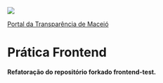 ![](https://i.imgur.com/4euYuNm.png)

[Portal da Transparência de Maceió](https://determined-lovelace-e83b47.netlify.app "página")

# Prática Frontend

**Refatoração do repositório forkado frontend-test.**
